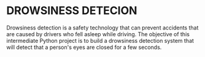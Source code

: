 # DROWSINESS DETECION
Drowsiness detection is a safety technology that can prevent accidents that are caused by drivers who fell asleep while driving. 
The objective of this intermediate Python project is to build a drowsiness detection system that will detect that a person's eyes are closed for a few seconds.
